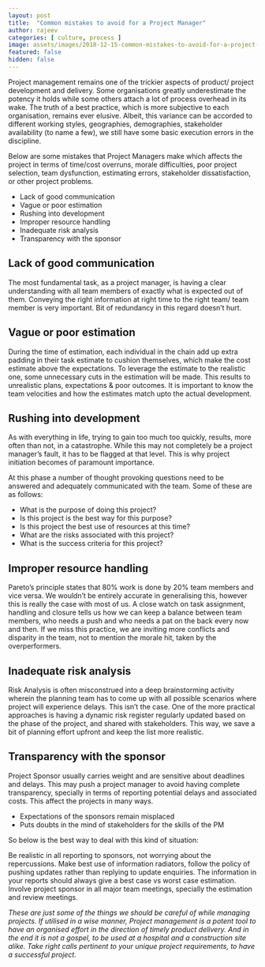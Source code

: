 ```yaml
---
layout: post
title:  "Common mistakes to avoid for a Project Manager"
author: rajeev
categories: [ culture, process ]
image: assets/images/2018-12-15-common-mistakes-to-avoid-for-a-project-manager-1.jpg
featured: false
hidden: false
---
```

Project management remains one of the trickier aspects of product/ project development and delivery. Some organisations greatly underestimate the potency it holds while some others attach a lot of process overhead in its wake. The truth of a best practice, which is more subjective to each organisation, remains ever elusive. Albeit, this variance can be accorded to different working styles, geographies, demographies, stakeholder availability (to name a few), we still have some basic execution errors in the discipline.

Below are some mistakes that Project Managers make which affects the project in terms of  time/cost overruns, morale difficulties, poor project selection, team dysfunction, estimating errors, stakeholder dissatisfaction, or other project problems.

- Lack of good communication
- Vague or poor estimation
- Rushing into development
- Improper resource handling
- Inadequate risk analysis
- Transparency with the sponsor


## Lack of good communication
The most fundamental task, as a project manager, is having a clear understanding with all team members of exactly what is expected out of them. Conveying the right information at right time to the right team/ team member is very important. Bit of redundancy in this regard doesn’t hurt.

## Vague or poor estimation
During the time of estimation, each individual in the chain add up extra padding in their task estimate to cushion themselves, which make the cost estimate above the expectations. To leverage the estimate to the realistic one, some unnecessary cuts  in the estimation will be made. This results to unrealistic plans, expectations & poor outcomes. It is important to know the team velocities and how the estimates match upto the actual development.


## Rushing into development
As with everything in life, trying to gain too much too quickly, results, more often than not, in a catastrophe. While this may not completely be a project manager’s fault, it has to be flagged at that level. This is why project initiation becomes of paramount importance.

At this phase a number of thought provoking questions need to be answered and adequately communicated with the team. Some of these are as follows:

- What is the purpose of doing this project?
- Is this project is the best way for this purpose?
- Is this project the best use of resources at this time?
- What are the risks associated with this project?
- What is the success criteria for this project?

## Improper resource handling
Pareto’s principle states that 80% work is done by 20% team members and vice versa. We wouldn’t be entirely accurate in generalising this, however this is really the case with most of us. A close watch on task assignment, handling and closure tells us how we can keep a balance between team members, who needs a push and who needs a pat on the back every now and then. If we miss this practice, we are inviting more conflicts and disparity in the team, not to mention the morale hit, taken by the overperformers.


## Inadequate risk analysis
Risk Analysis is often misconstrued into a deep brainstorming activity wherein the planning team has to come up with all possible scenarios where project will experience delays. This isn’t the case. One of the more practical approaches is having a dynamic risk register regularly updated based on the phase of the project, and shared with stakeholders. This way, we save a bit of planning effort upfront and keep the list more realistic.

## Transparency with the sponsor 
Project Sponsor usually carries weight and are sensitive about deadlines and delays. This may push a project manager to avoid having complete transparency, specially in terms of reporting potential delays and associated costs. This affect the projects in many ways.

- Expectations of the sponsors remain misplaced
- Puts doubts in the mind of stakeholders for the skills of the PM

So below is the best way to deal with this kind of situation:

Be realistic in all reporting to sponsors, not worrying about the repercussions.
Make best use of information radiators, follow the policy of pushing updates rather than replying to update enquiries. The information in your reports should always give a best case vs worst case estimation.
Involve project sponsor in all major team meetings, specially the estimation and review meetings.


*These are just some of the things we should be careful of while managing projects. If utilised in a wise manner, Project management is a potent tool to have an organised effort in the direction of timely product delivery. And in the end it is not a gospel, to be used at a hospital and a construction site alike. Take right calls pertinent to your unique project requirements, to have a successful project.*


